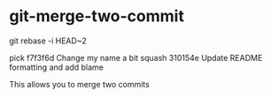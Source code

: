 # git-merge-two-commit

git rebase -i HEAD~2

pick f7f3f6d Change my name a bit
squash 310154e Update README formatting and add blame

This allows you to merge two commits
